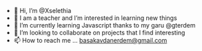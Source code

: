 - 👋 Hi, I’m @Xselethia
- 👀 I am a teacher and I’m interested in learning new things 
- 🌱 I’m currently learning Javascript thanks to my garu @gterdem
- 💞️ I’m looking to collaborate on projects that I find interesting
- 📫 How to reach me ...
          basakavdanerdem@gmail.com
<!---
Xselethia/Xselethia is a ✨ special ✨ repository because its `README.md` (this file) appears on your GitHub profile.
You can click the Preview link to take a look at your changes.
--->
